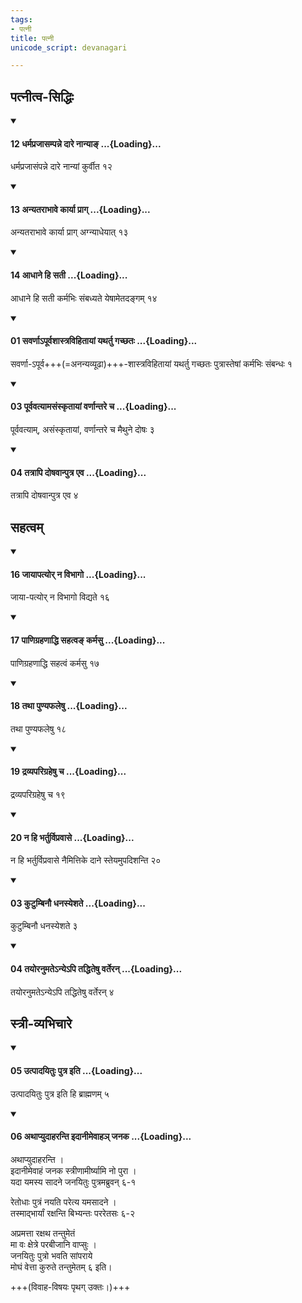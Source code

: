 ```yaml
---
tags:
- पत्नी
title: पत्नी
unicode_script: devanagari

---
```

## पत्नीत्व-सिद्धिः
<div class="js_include" newlevelforh1="4" unfilled url="/vedAH_yajuH/taittirIyam/sUtram/ApastambaH/dharma-sUtram/vishvAsa-prastutiH/2/05/11/12_dharmaprajAsampanne_dAre_nAnyA~N.md">
<details open><summary><h4>12 धर्मप्रजासम्पन्ने दारे नान्याङ् ...{Loading}...</h4></summary>

धर्मप्रजासंपन्ने दारे नान्यां कुर्वीत १२
</details>
</div>
<div class="js_include" newlevelforh1="4" unfilled url="/vedAH_yajuH/taittirIyam/sUtram/ApastambaH/dharma-sUtram/vishvAsa-prastutiH/2/05/11/13_anyatarAbhAve_kAryA_prAg.md">
<details open><summary><h4>13 अन्यतराभावे कार्या प्राग् ...{Loading}...</h4></summary>

अन्यतराभावे कार्या प्राग् अग्न्याधेयात् १३
</details>
</div>
<div class="js_include" newlevelforh1="4" unfilled url="/vedAH_yajuH/taittirIyam/sUtram/ApastambaH/dharma-sUtram/vishvAsa-prastutiH/2/05/11/14_AdhAne_hi_satI.md">
<details open><summary><h4>14 आधाने हि सती ...{Loading}...</h4></summary>

आधाने हि सती कर्मभिः संबध्यते येषामेतदङ्गम् १४
</details>
</div>
<div class="js_include" newlevelforh1="4" unfilled url="/vedAH_yajuH/taittirIyam/sUtram/ApastambaH/dharma-sUtram/vishvAsa-prastutiH/2/06/13/01_savarNA-pUrvashAstravihitAyAM_yathartu_gachChataH.md">
<details open><summary><h4>01 सवर्णाऽपूर्वशास्त्रविहितायां यथर्तु गच्छतः ...{Loading}...</h4></summary>

सवर्णा-ऽपूर्व+++(=अनन्यव्यूढा)+++-शास्त्रविहितायां यथर्तु गच्छतः पुत्रास्तेषां कर्मभिः संबन्धः १
</details>
</div>
<div class="js_include" newlevelforh1="4" unfilled url="/vedAH_yajuH/taittirIyam/sUtram/ApastambaH/dharma-sUtram/vishvAsa-prastutiH/2/06/13/03_pUrvavatyAmasaMskRtAyAM_varNAntare_cha.md">
<details open><summary><h4>03 पूर्ववत्यामसंस्कृतायां वर्णान्तरे च ...{Loading}...</h4></summary>

पूर्ववत्याम्, असंस्कृतायां, वर्णान्तरे च मैथुने दोषः ३
</details>
</div>
<div class="js_include" newlevelforh1="4" unfilled url="/vedAH_yajuH/taittirIyam/sUtram/ApastambaH/dharma-sUtram/vishvAsa-prastutiH/2/06/13/04_tatrApi_doShavAnputra_eva.md">
<details open><summary><h4>04 तत्रापि दोषवान्पुत्र एव ...{Loading}...</h4></summary>

तत्रापि दोषवान्पुत्र एव ४
</details>
</div>
  

## सहत्वम्
<div class="js_include" newlevelforh1="4" unfilled url="/vedAH_yajuH/taittirIyam/sUtram/ApastambaH/dharma-sUtram/vishvAsa-prastutiH/2/06/14/16_jAyApatyor_na_vibhAgo.md">
<details open><summary><h4>16 जायापत्योर् न विभागो ...{Loading}...</h4></summary>

जाया-पत्योर् न विभागो विद्यते १६
</details>
</div>
<div class="js_include" newlevelforh1="4" unfilled url="/vedAH_yajuH/taittirIyam/sUtram/ApastambaH/dharma-sUtram/vishvAsa-prastutiH/2/06/14/17_pANigrahaNAddhi_sahatva~N_karmasu.md">
<details open><summary><h4>17 पाणिग्रहणाद्धि सहत्वङ् कर्मसु ...{Loading}...</h4></summary>

पाणिग्रहणाद्धि सहत्वं कर्मसु १७
</details>
</div>
<div class="js_include" newlevelforh1="4" unfilled url="/vedAH_yajuH/taittirIyam/sUtram/ApastambaH/dharma-sUtram/vishvAsa-prastutiH/2/06/14/18_tathA_puNyaphaleShu.md">
<details open><summary><h4>18 तथा पुण्यफलेषु ...{Loading}...</h4></summary>

तथा पुण्यफलेषु १८
</details>
</div>
<div class="js_include" newlevelforh1="4" unfilled url="/vedAH_yajuH/taittirIyam/sUtram/ApastambaH/dharma-sUtram/vishvAsa-prastutiH/2/06/14/19_dravyaparigraheShu_cha.md">
<details open><summary><h4>19 द्रव्यपरिग्रहेषु च ...{Loading}...</h4></summary>

द्रव्यपरिग्रहेषु च १९
</details>
</div>
<div class="js_include" newlevelforh1="4" unfilled url="/vedAH_yajuH/taittirIyam/sUtram/ApastambaH/dharma-sUtram/vishvAsa-prastutiH/2/06/14/20_na_hi_bharturvipravAse.md">
<details open><summary><h4>20 न हि भर्तुर्विप्रवासे ...{Loading}...</h4></summary>

न हि भर्तुर्विप्रवासे नैमित्तिके दाने स्तेयमुपदिशन्ति २०
</details>
</div>
<div class="js_include" newlevelforh1="4" unfilled url="/vedAH_yajuH/taittirIyam/sUtram/ApastambaH/dharma-sUtram/vishvAsa-prastutiH/2/11/29/03_kuTumbinau_dhanasyeshate.md">
<details open><summary><h4>03 कुटुम्बिनौ धनस्येशते ...{Loading}...</h4></summary>

कुटुम्बिनौ धनस्येशते ३
</details>
</div>
<div class="js_include" newlevelforh1="4" unfilled url="/vedAH_yajuH/taittirIyam/sUtram/ApastambaH/dharma-sUtram/vishvAsa-prastutiH/2/11/29/04_tayoranumate-nye-pi_taddhiteShu_varteran.md">
<details open><summary><h4>04 तयोरनुमतेऽन्येऽपि तद्धितेषु वर्तेरन् ...{Loading}...</h4></summary>

तयोरनुमतेऽन्येऽपि तद्धितेषु वर्तेरन् ४
</details>
</div>
  

## स्त्री-व्यभिचारे
<div class="js_include" newlevelforh1="4" unfilled url="/vedAH_yajuH/taittirIyam/sUtram/ApastambaH/dharma-sUtram/vishvAsa-prastutiH/2/06/13/05_utpAdayituH_putra_iti.md">
<details open><summary><h4>05 उत्पादयितुः पुत्र इति ...{Loading}...</h4></summary>

उत्पादयितुः पुत्र इति हि ब्राह्मणम् ५
</details>
</div>
<div class="js_include" newlevelforh1="4" unfilled url="/vedAH_yajuH/taittirIyam/sUtram/ApastambaH/dharma-sUtram/vishvAsa-prastutiH/2/06/13/06_athApyudAharanti_idAnImevAha~n_janaka.md">
<details open><summary><h4>06 अथाप्युदाहरन्ति इदानीमेवाहञ् जनक ...{Loading}...</h4></summary>

अथाप्युदाहरन्ति ।  
इदानीमेवाहं जनक स्त्रीणामीर्ष्यामि नो पुरा ।  
यदा यमस्य सादने जनयितुः पुत्रमब्रुवन् ६-१  

रेतोधाः पुत्रं नयति परेत्य यमसादने ।  
तस्माद्भार्यां रक्षन्ति बिभ्यन्तः पररेतसः ६-२  

अप्रमत्ता रक्षथ तन्तुमेतं  
मा वः क्षेत्रे परबीजानि वाप्सुः ।  
जनयितुः पुत्रो भवति सांपराये  
मोघं वेत्ता कुरुते तन्तुमेतम् ६ इति।  

</details>
</div>
  

+++(विवाह-विषयः पृथग् उक्तः।)+++